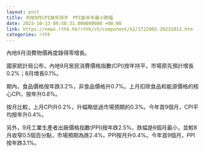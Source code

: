 ```yaml
---
layout: post
title: 內地9月CPI按年持平　PPI創半年最小跌幅
date: 2023-10-13 09:58:31.000000000 +08:00
link: https://news.rthk.hk/rthk/ch/component/k2/1722965-20231013.htm
categories: rthk
---
```


內地9月消費物價再度錄得零增長。

國家統計局公布，內地9月居民消費價格指數(CPI)按年持平，市場原先預計增長0.2%；8月增長0.1%。

期內，食品價格按年跌3.2%，非食品價格升0.7%。上月扣除食品和能源價格的核心CPI，按年升0.8%。

按月比較，上月CPI升0.2%，升幅略低過市場預期的0.3%。今年首9個月，CPI平均按年升0.4%。

另外，9月工業生產者出廠價格指數(PPI)按年跌2.5%，跌幅是6個月最小，並較8月收窄0.5個百分點，市場預期為跌2.4%。PPI按月升0.4%。今年首9個月，PPI按年跌3.1%。
